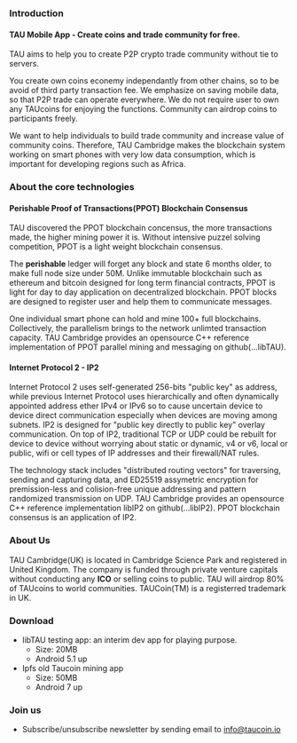 ### Introduction
#### TAU Mobile App - Create coins and trade community for free.
TAU aims to help you to create P2P crypto trade community without tie to servers. 

You create own coins econemy independantly from other chains, so to be avoid of third party transaction fee. We emphasize on saving mobile data, so that P2P trade can operate everywhere. We do not require user to own any TAUcoins for enjoying the functions. Community can airdrop coins to participants freely. 

We want to help individuals to build trade community and increase value of community coins. Therefore, TAU Cambridge makes the blockchain system working on smart phones with very low data consumption, which is important for developing regions such as Africa.

### About the core technologies
#### Perishable Proof of Transactions(PPOT) Blockchain Consensus

TAU discovered the PPOT blockchain concensus, the more transactions made, the higher mining power it is. Without intensive puzzel solving competition, PPOT is a light weight blockchain consensus. 

The **perishable** ledger will forget any block and state 6 months older, to make full node size under 50M. Unlike immutable blockchain such as ethereum and bitcoin designed for long term financial contracts, PPOT is light for day to day application on decentralized blockchain. PPOT blocks are designed to register user and help them to communicate messages. 

One individual smart phone can hold and mine 100+ full blockchains. Collectively, the parallelism brings to the network unlimted transaction capacity. 
TAU Cambridge provides an opensource C++ reference implementation of PPOT parallel mining and messaging on github(...libTAU).

#### Internet Protocol 2 - IP2
Internet Protocol 2 uses self-generated 256-bits "public key" as address, while previous Internet Protocol uses hierarchically and often dynamically appointed address ether IPv4 or IPv6 so to cause uncertain device to device direct communication especially when devices are moving among subnets. IP2 is designed for "public key directly to public key" overlay communication. On top of IP2, traditional TCP or UDP could be rebuilt for device to device without worrying about static or dynamic, v4 or v6, local or public, wifi or cell types of IP addresses and their firewall/NAT rules.

The technology stack includes "distributed routing vectors" for traversing, sending and capturing data, and ED25519 assymetric encryption for premission-less and colision-free unique addressing and pattern randomized transmission on UDP. TAU Cambridge provides an opensource C++ reference implementation libIP2 on github(...libIP2).
PPOT blockchain consensus is an application of IP2. 

### About Us
TAU Cambridge(UK) is located in Cambridge Science Park and registered in United Kingdom. The company is funded through private venture capitals without conducting any **ICO** or selling coins to public. TAU will airdrop 80% of TAUcoins to world communities. TAUCoin(TM) is a registerred trademark in UK. 

### Download
* libTAU testing app: an interim dev app for playing purpose. 
  * Size: 20MB
  * Android 5.1 up
* Ipfs old Taucoin mining app
  * Size: 50MB
  * Android 7 up

### Join us
* Subscribe/unsubscribe newsletter by sending email to info@taucoin.io

